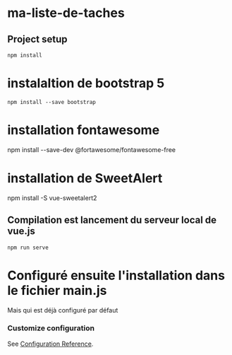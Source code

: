# ma-liste-de-taches

## Project setup
```
npm install
```

# instalaltion de bootstrap 5
``` 
npm install --save bootstrap
```
# installation fontawesome

npm install --save-dev @fortawesome/fontawesome-free

# installation de SweetAlert

 npm install -S vue-sweetalert2

## Compilation est lancement du serveur local de vue.js
```
npm run serve
```
# Configuré ensuite l'installation dans le fichier main.js
Mais qui est déjà configuré par défaut


### Customize configuration
See [Configuration Reference](https://cli.vuejs.org/config/).

